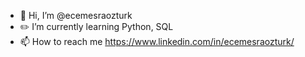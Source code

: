 - 🙋 Hi, I’m @ecemesraozturk 
- ✏️ I’m currently learning Python, SQL
- 📫 How to reach me https://www.linkedin.com/in/ecemesraozturk/

<!---
ecemesraozturk/ecemesraozturk is a ✨ special ✨ repository because its `README.md` (this file) appears on your GitHub profile.
You can click the Preview link to take a look at your changes.
--->
